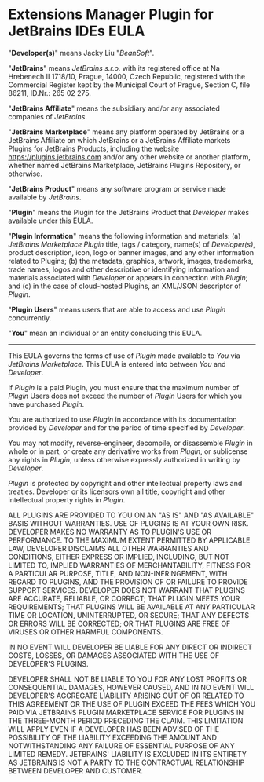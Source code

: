 # Extensions Manager Plugin for JetBrains IDEs EULA

"**Developer(s)**" means Jacky Liu "*BeanSoft*".

"**JetBrains**" means *JetBrains s.r.o.* with its registered office at Na Hrebenech II 1718/10, Prague, 14000, Czech Republic, registered with the Commercial Register kept by the Municipal Court of Prague, Section C, file 86211, ID.Nr.: 265 02 275.

"**JetBrains Affiliate**" means the subsidiary and/or any associated companies of *JetBrains*.

"**JetBrains Marketplace**" means any platform operated by JetBrains or a JetBrains Affiliate on which JetBrains or a JetBrains Affiliate markets Plugins for JetBrains Products, including the website https://plugins.jetbrains.com and/or any other website or another platform, whether named JetBrains Marketplace, JetBrains Plugins Repository, or otherwise.

"**JetBrains Product**" means any software program or service made available by *JetBrains*.

"**Plugin**" means the Plugin for the JetBrains Product that *Developer* makes available under this EULA.

"**Plugin Information**" means the following information and materials: (a) *JetBrains Marketplace Plugin* title, tags / category, name(s) of *Developer(s)*, product description, icon, logo or banner images, and any other information related to Plugins; (b) the metadata, graphics, artwork, images, trademarks, trade names, logos and other descriptive or identifying information and materials associated with *Developer* or appears in connection with *Plugin*; and (c) in the case of cloud-hosted Plugins, an XML/JSON descriptor of *Plugin*.

"**Plugin Users**" means users that are able to access and use *Plugin* concurrently.

"**You**" mean an individual or an entity concluding this EULA.

----

This EULA governs the terms of use of _Plugin_ made available to _You_ via _JetBrains Marketplace_. This EULA is entered into between _You_ and _Developer_.

If _Plugin_ is a paid Plugin, you must ensure that the maximum number of _Plugin_ Users does not exceed the number of _Plugin_ Users for which you have purchased _Plugin_.

You are authorized to use *Plugin* in accordance with its documentation provided by *Developer* and for the period of time specified by *Developer*.

You may not modify, reverse-engineer, decompile, or disassemble *Plugin* in whole or in part, or create any derivative works from *Plugin*, or sublicense any rights in *Plugin*, unless otherwise expressly authorized in writing by *Developer*.

*Plugin* is protected by copyright and other intellectual property laws and treaties. Developer or its licensors own all title, copyright and other intellectual property rights in *Plugin*.

ALL PLUGINS ARE PROVIDED TO YOU ON AN "AS IS" AND "AS AVAILABLE" BASIS WITHOUT WARRANTIES. USE OF PLUGINS IS AT YOUR OWN RISK. DEVELOPER MAKES NO WARRANTY AS TO PLUGIN'S USE OR PERFORMANCE. TO THE MAXIMUM EXTENT PERMITTED BY APPLICABLE LAW, DEVELOPER DISCLAIMS ALL OTHER WARRANTIES AND CONDITIONS, EITHER EXPRESS OR IMPLIED, INCLUDING, BUT NOT LIMITED TO, IMPLIED WARRANTIES OF MERCHANTABILITY, FITNESS FOR A PARTICULAR PURPOSE, TITLE, AND NON-INFRINGEMENT, WITH REGARD TO PLUGINS, AND THE PROVISION OF OR FAILURE TO PROVIDE SUPPORT SERVICES. DEVELOPER DOES NOT WARRANT THAT PLUGINS ARE ACCURATE, RELIABLE, OR CORRECT; THAT PLUGIN MEETS YOUR REQUIREMENTS; THAT PLUGINS WILL BE AVAILABLE AT ANY PARTICULAR TIME OR LOCATION, UNINTERRUPTED, OR SECURE; THAT ANY DEFECTS OR ERRORS WILL BE CORRECTED; OR THAT PLUGINS ARE FREE OF VIRUSES OR OTHER HARMFUL COMPONENTS.

IN NO EVENT WILL DEVELOPER BE LIABLE FOR ANY DIRECT OR INDIRECT COSTS, LOSSES, OR DAMAGES ASSOCIATED WITH THE USE OF DEVELOPER'S PLUGINS.

DEVELOPER SHALL NOT BE LIABLE TO YOU FOR ANY LOST PROFITS OR CONSEQUENTIAL DAMAGES, HOWEVER CAUSED, AND IN NO EVENT WILL DEVELOPER'S AGGREGATE LIABILITY ARISING OUT OF OR RELATED TO THIS AGREEMENT OR THE USE OF PLUGIN EXCEED THE FEES WHICH YOU PAID VIA JETBRAINS PLUGIN MARKETPLACE SERVICE FOR PLUGINS IN THE THREE-MONTH PERIOD PRECEDING THE CLAIM. THIS LIMITATION WILL APPLY EVEN IF A DEVELOPER HAS BEEN ADVISED OF THE POSSIBILITY OF THE LIABILITY EXCEEDING THE AMOUNT AND NOTWITHSTANDING ANY FAILURE OF ESSENTIAL PURPOSE OF ANY LIMITED REMEDY. JETBRAINS' LIABILITY IS EXCLUDED IN ITS ENTIRETY AS JETBRAINS IS NOT A PARTY TO THE CONTRACTUAL RELATIONSHIP BETWEEN DEVELOPER AND CUSTOMER.

